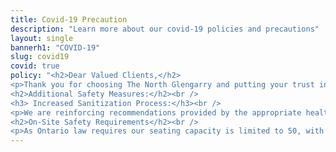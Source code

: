 ```yaml
---
title: Covid-19 Precaution
description: "Learn more about our covid-19 policies and precautions"
layout: single
bannerh1: "COVID-19"
slug: covid19
covid: true
policy: "<h2>Dear Valued Clients,</h2>  
<p>Thank you for choosing The North Glengarry and putting your trust in us! We recognize that COVID-19 has encouraged all of us to be more mindful as we carry on throughout our day and we have implemented necessary changes to our daily routines. Our “Living with COVID-19” action plan was developed with the guidance of governing health & safety authorities to keep you safe. Rest assured, we will be monitoring these new procedures daily and adjust them as needed to ensure the safety of all who eats at our restaurant!</p><br />
<h2>Additional Safety Measures:</h2><br />
<h3> Increased Sanitization Process:</h3><br />
<p>We are reinforcing recommendations provided by the appropriate health and safety requirements throughout our operations. Strict and thorough cleaning and sanitization of all touch-points including all surfaces in common areas, public washrooms, team work stations, payment machines, menus and all other client-facing components. Hand sanitizing stations are set up in common areas. We have removed items not easily disinfected.</p><br />
<h2>On-Site Safety Requirements</h2><br />
<p>As Ontario law requires our seating capacity is limited to 50, with a maximum of 4 patrons per table. All tables are at least 2 meters apart. Face coverings for all clients are mandatory except when eating or drinking. We ask you to respectfully consider those restrictions when you come and visit our establishments.</p>"
---
```

